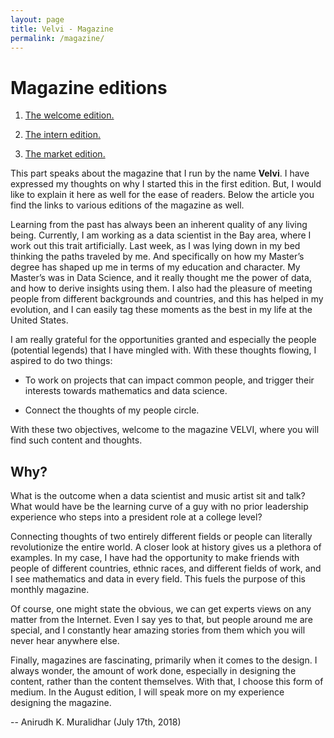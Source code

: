 ```yaml
---
layout: page
title: Velvi - Magazine
permalink: /magazine/
---
```


# Magazine editions

1. [The welcome edition.](https://indd.adobe.com/view/f1c01550-b922-4785-b5a0-c646ebed52da)

2. [The intern edition.](https://indd.adobe.com/view/5d0c8903-d88b-4890-ae7f-e516ddbb34f8)

3. [The market edition.](https://indd.adobe.com/view/0fd5c4bd-d9af-4ae0-8b01-a5025c5d0f7b)


This part speaks about the magazine that I run by the name **Velvi**. I have expressed my thoughts on why I started this in the first edition. But, I would like to explain it here as well for the ease of readers. Below the article you find the links to various editions of the magazine as well.

Learning from the past has always been an inherent quality of any living being. Currently, I am working as a data scientist in the Bay area, where I work out this trait artificially. Last week, as I was lying down in my bed thinking the paths traveled by me. And specifically on how my Master’s degree has shaped up me in terms of my education and character. My Master’s was in Data Science, and it really thought me the power of data, and how to derive insights using them. I also had the pleasure of meeting people from different backgrounds and countries, and this has helped in my evolution, and I can easily tag these moments as the best in my life at the United States.

I am really grateful for the opportunities granted and especially the people (potential legends) that I have mingled with. With these thoughts flowing, I aspired to do two things:

- To work on projects that can impact common people, and trigger their interests towards mathematics and data science.

- Connect the thoughts of my people circle.
 
With these two objectives, welcome to the magazine VELVI, where you will find such content and thoughts.

## Why?

What is the outcome when a data scientist and music artist sit and talk? What would have be the learning curve of a guy with no prior leadership experience who steps into a president role at a college level?

Connecting thoughts of two entirely different fields or people can literally revolutionize the entire world. A closer look at history gives us a plethora of examples. In my case, I have had the opportunity to make friends with people of different countries, ethnic races, and different fields of work, and I see mathematics and data in every field. This fuels the purpose of this monthly magazine.

Of course, one might state the obvious, we can get experts views on any matter from the Internet. Even I say yes to that, but people around me are special, and I constantly hear amazing stories from them which you will never hear anywhere else.

Finally, magazines are fascinating, primarily when it comes to the design. I always wonder, the amount of work done, especially in designing the content, rather than the content themselves. With that, I choose this form of medium. In the August edition, I will speak more on my experience designing the magazine.

--
Anirudh K. Muralidhar (July 17th, 2018)
